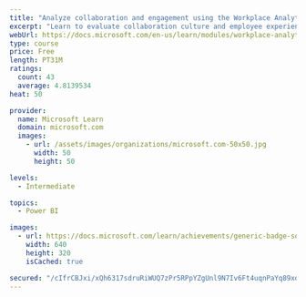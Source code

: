 ```yaml
---
title: "Analyze collaboration and engagement using the Workplace Analytics Ways of working assessment dashboard"
excerpt: "Learn to evaluate collaboration culture and employee experience with a Power BI template using Workplace Analytics data."
webUrl: https://docs.microsoft.com/en-us/learn/modules/workplace-analytics-ways-working/
type: course
price: Free
length: PT31M
ratings:
  count: 43
  average: 4.8139534
heat: 50

provider:
  name: Microsoft Learn
  domain: microsoft.com
  images:
    - url: /assets/images/organizations/microsoft.com-50x50.jpg
      width: 50
      height: 50

levels:
  - Intermediate

topics:
  - Power BI

images:
  - url: https://docs.microsoft.com/learn/achievements/generic-badge-social.png
    width: 640
    height: 320
    isCached: true

secured: "/cIfrCBJxi/xQh6317sdruRiWUQ7zPr5RPpYZgUnl9N7Iv6Ft4uqnPaYq89xdObpZ3RjVckZsr7TrfIcxqPhze8FH7JfQnSQd7/hwWF1XrkAYBX+FvkBT7+KQwNpRah3RJqPz1VXzK+4TIVt+1zxcUVzNrxBBTtmPQF0Bb/bG6XEhNyyRsRzbpkQIXoft0Ffsp7qp6DgD5ZWRngRJpZ5jcYS9VolMfsn0ojkDf49E/W2KVlfUibSXWVd0Vlr64gWZGq/0qtL8rcpO3xQfvOZOZJaGOOFhM/LMF6XXSXn+bVZ+osLxXB/NLTqqvhH6ILxXgy0ZnZaJX5tN0Zb+pRyFbpKkOWdueUhKGkNZmClILBEKGLhOGLkSM6b3aH4rPCWlqcWWKai5iyiNSrSDt+3eKngMx9ZtldZkjuB4O4oQRY=;CmvpMKW/kQGM2ZMIw+KdkA=="
---
```


